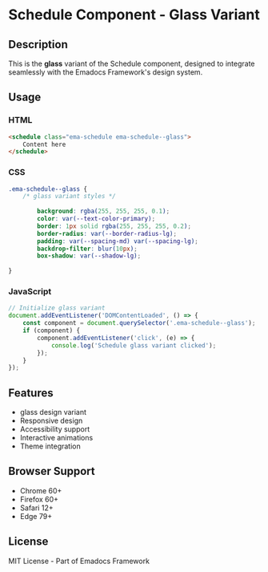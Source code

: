 # Schedule Component - Glass Variant

## Description
This is the **glass** variant of the Schedule component, designed to integrate seamlessly with the Emadocs Framework's design system.

## Usage

### HTML
```html
<schedule class="ema-schedule ema-schedule--glass">
    Content here
</schedule>
```

### CSS
```css
.ema-schedule--glass {
    /* glass variant styles */
    
        background: rgba(255, 255, 255, 0.1);
        color: var(--text-color-primary);
        border: 1px solid rgba(255, 255, 255, 0.2);
        border-radius: var(--border-radius-lg);
        padding: var(--spacing-md) var(--spacing-lg);
        backdrop-filter: blur(10px);
        box-shadow: var(--shadow-lg);
    
}
```

### JavaScript
```javascript
// Initialize glass variant
document.addEventListener('DOMContentLoaded', () => {
    const component = document.querySelector('.ema-schedule--glass');
    if (component) {
        component.addEventListener('click', (e) => {
            console.log('Schedule glass variant clicked');
        });
    }
});
```

## Features
- glass design variant
- Responsive design
- Accessibility support
- Interactive animations
- Theme integration

## Browser Support
- Chrome 60+
- Firefox 60+
- Safari 12+
- Edge 79+

## License
MIT License - Part of Emadocs Framework
